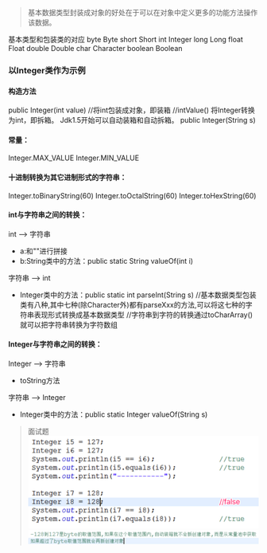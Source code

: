 >基本数据类型封装成对象的好处在于可以在对象中定义更多的功能方法操作该数据。

基本类型和包装类的对应
	byte Byte
	short Short
	int Integer
	long Long
	float Float
	double Double
	char Character
	boolean Boolean

### 以Integer类作为示例
#### 构造方法
public Integer(int value)  //将int包装成对象，即装箱
//intValue() 将Integer转换为int，即拆箱。  Jdk1.5开始可以自动装箱和自动拆箱。
public Integer(String s)
#### 常量：
Integer.MAX_VALUE
Integer.MIN_VALUE
#### 十进制转换为其它进制形式的字符串：
Integer.toBinaryString(60)
Integer.toOctalString(60)
Integer.toHexString(60)
#### int与字符串之间的转换：
int --> 字符串
- a:和""进行拼接
- b:String类中的方法：public static String valueOf(int i)

字符串 --> int
- Integer类中的方法：public static int parseInt(String s)
	//基本数据类型包装类有八种,其中七种(除Character外)都有parseXxx的方法,可以将这七种的字符串表现形式转换成基本数据类型
	//字符串到字符的转换通过toCharArray()就可以把字符串转换为字符数组
#### Integer与字符串之间的转换：
Integer --> 字符串
- toString方法

字符串 --> Integer
- Integer类中的方法：public static Integer valueOf(String s)

>面试题
>![f5a359c8c71a9e8a3e7f1541c5b12944](resources/3695D76C-0888-4E5B-BDD4-CDD0A5836C74.png)
![249bab051c965bb30a18f6f91dde09db](resources/978D205E-85D5-408C-8B15-F2FEDC1EE013.png)

